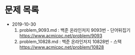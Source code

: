 # 문제 목록

- 2019-10-30
  1. problem_9093.md : 백준 온라인저지 9093번 - 단어뒤집기 https://www.acmicpc.net/problem/9093
  2. problem_10828.md : 백준 온라인저지 10828번 - 스택 https://www.acmicpc.net/problem/10828
